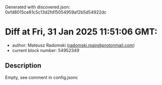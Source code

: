 Generated with discovered.json: 0xfd8015ce81c5c13d2fd15054959af2b5d54922dc

# Diff at Fri, 31 Jan 2025 11:51:06 GMT:

- author: Mateusz Radomski (<radomski.main@protonmail.com>)
- current block number: 54952349

## Description

Empty, see comment in config.jsonc
